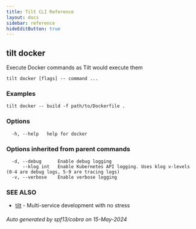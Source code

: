 ```yaml
---
title: Tilt CLI Reference
layout: docs
sidebar: reference
hideEditButton: true
---
```

## tilt docker

Execute Docker commands as Tilt would execute them

```
tilt docker [flags] -- command ...
```

### Examples

```
tilt docker -- build -f path/to/Dockerfile .
```

### Options

```
  -h, --help   help for docker
```

### Options inherited from parent commands

```
  -d, --debug      Enable debug logging
      --klog int   Enable Kubernetes API logging. Uses klog v-levels (0-4 are debug logs, 5-9 are tracing logs)
  -v, --verbose    Enable verbose logging
```

### SEE ALSO

* [tilt](tilt.html)	 - Multi-service development with no stress

###### Auto generated by spf13/cobra on 15-May-2024
